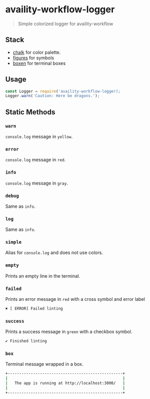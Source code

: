 # availity-workflow-logger

> Simple colorized logger for availity-workflow

## Stack
- [chalk](https://www.npmjs.com/package/chalk) for color palette.
- [figures](https://www.npmjs.com/package/figures) for symbols
- [boxen](https://www.npmjs.com/package/boxen) for terminal boxes

## Usage

```js
const Logger = require('availity-workflow-logger);
Logger.warn('Caution: Here be dragons.');
```

## Static Methods

### `warn`
`console.log` message in `yellow`.

### `error`
`console.log` message in `red`.

### `info`
`console.log` message in `gray`.

### `debug`
Same as `info`.

### `log`
Same as `info`.

### `simple`
Alias for `console.log` and does not use colors.

### `empty`
Prints an empty line in the terminal.

### `failed`
Prints an error message in `red` with a cross symbol and error label

```bash
✖ [ ERROR] Failed linting
```

### `success`
Prints a success message in `green` with a checkbox symbol.

```bash
✔︎ Finished linting
```

### `box`
Terminal message wrapped in a box.

```bash
+--------------------------------------------------+
|                                                  |
|   The app is running at http://localhost:3000/   |
|                                                  |
+--------------------------------------------------+
```
